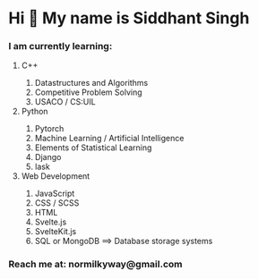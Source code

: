 <h1>Hi 👋 My name is Siddhant Singh</h1>
<section>    
<h3>I am currently learning: </h3>
  <ol>
  <li>C++</li>
    <ol>
    <li>Datastructures and Algorithms</li>
    <li>Competitive Problem Solving</li>
    <li>USACO / CS:UIL</li>
    </ol>
  <li>Python</li>
    <ol>
    <li>Pytorch</li>
    <li>Machine Learning / Artificial Intelligence</li>
    <li>Elements of Statistical Learning</li>
    <li>Django</li>
    <li>lask</li>
    </ol>
  <li>Web Development</li>
    <ol>
    <li>JavaScript</li>
    <li>CSS / SCSS</li>
    <li>HTML</li>
    <li>Svelte.js</li>
    <li>SvelteKit.js</li>
    <li>SQL or MongoDB ==> Database storage systems</li>
    </ol>
  </ol>
</section>    
<h3>Reach me at: normilkyway@gmail.com</h3>
<!--- normilkyway/normilkyway is a ✨ special ✨ repository because its `README.md` (this file) appears on your GitHub profile.
You can click the Preview link to take a look at your changes. --->
